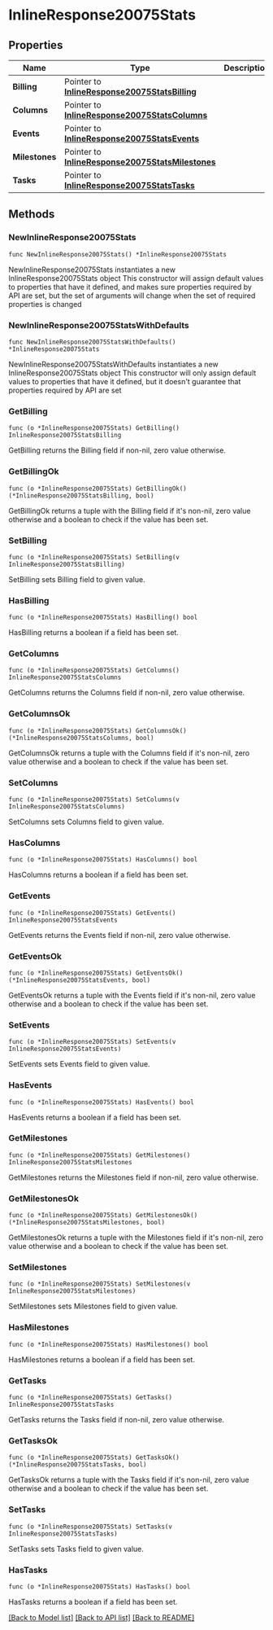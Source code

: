 # InlineResponse20075Stats

## Properties

Name | Type | Description | Notes
------------ | ------------- | ------------- | -------------
**Billing** | Pointer to [**InlineResponse20075StatsBilling**](InlineResponse20075StatsBilling.md) |  | [optional] 
**Columns** | Pointer to [**InlineResponse20075StatsColumns**](InlineResponse20075StatsColumns.md) |  | [optional] 
**Events** | Pointer to [**InlineResponse20075StatsEvents**](InlineResponse20075StatsEvents.md) |  | [optional] 
**Milestones** | Pointer to [**InlineResponse20075StatsMilestones**](InlineResponse20075StatsMilestones.md) |  | [optional] 
**Tasks** | Pointer to [**InlineResponse20075StatsTasks**](InlineResponse20075StatsTasks.md) |  | [optional] 

## Methods

### NewInlineResponse20075Stats

`func NewInlineResponse20075Stats() *InlineResponse20075Stats`

NewInlineResponse20075Stats instantiates a new InlineResponse20075Stats object
This constructor will assign default values to properties that have it defined,
and makes sure properties required by API are set, but the set of arguments
will change when the set of required properties is changed

### NewInlineResponse20075StatsWithDefaults

`func NewInlineResponse20075StatsWithDefaults() *InlineResponse20075Stats`

NewInlineResponse20075StatsWithDefaults instantiates a new InlineResponse20075Stats object
This constructor will only assign default values to properties that have it defined,
but it doesn't guarantee that properties required by API are set

### GetBilling

`func (o *InlineResponse20075Stats) GetBilling() InlineResponse20075StatsBilling`

GetBilling returns the Billing field if non-nil, zero value otherwise.

### GetBillingOk

`func (o *InlineResponse20075Stats) GetBillingOk() (*InlineResponse20075StatsBilling, bool)`

GetBillingOk returns a tuple with the Billing field if it's non-nil, zero value otherwise
and a boolean to check if the value has been set.

### SetBilling

`func (o *InlineResponse20075Stats) SetBilling(v InlineResponse20075StatsBilling)`

SetBilling sets Billing field to given value.

### HasBilling

`func (o *InlineResponse20075Stats) HasBilling() bool`

HasBilling returns a boolean if a field has been set.

### GetColumns

`func (o *InlineResponse20075Stats) GetColumns() InlineResponse20075StatsColumns`

GetColumns returns the Columns field if non-nil, zero value otherwise.

### GetColumnsOk

`func (o *InlineResponse20075Stats) GetColumnsOk() (*InlineResponse20075StatsColumns, bool)`

GetColumnsOk returns a tuple with the Columns field if it's non-nil, zero value otherwise
and a boolean to check if the value has been set.

### SetColumns

`func (o *InlineResponse20075Stats) SetColumns(v InlineResponse20075StatsColumns)`

SetColumns sets Columns field to given value.

### HasColumns

`func (o *InlineResponse20075Stats) HasColumns() bool`

HasColumns returns a boolean if a field has been set.

### GetEvents

`func (o *InlineResponse20075Stats) GetEvents() InlineResponse20075StatsEvents`

GetEvents returns the Events field if non-nil, zero value otherwise.

### GetEventsOk

`func (o *InlineResponse20075Stats) GetEventsOk() (*InlineResponse20075StatsEvents, bool)`

GetEventsOk returns a tuple with the Events field if it's non-nil, zero value otherwise
and a boolean to check if the value has been set.

### SetEvents

`func (o *InlineResponse20075Stats) SetEvents(v InlineResponse20075StatsEvents)`

SetEvents sets Events field to given value.

### HasEvents

`func (o *InlineResponse20075Stats) HasEvents() bool`

HasEvents returns a boolean if a field has been set.

### GetMilestones

`func (o *InlineResponse20075Stats) GetMilestones() InlineResponse20075StatsMilestones`

GetMilestones returns the Milestones field if non-nil, zero value otherwise.

### GetMilestonesOk

`func (o *InlineResponse20075Stats) GetMilestonesOk() (*InlineResponse20075StatsMilestones, bool)`

GetMilestonesOk returns a tuple with the Milestones field if it's non-nil, zero value otherwise
and a boolean to check if the value has been set.

### SetMilestones

`func (o *InlineResponse20075Stats) SetMilestones(v InlineResponse20075StatsMilestones)`

SetMilestones sets Milestones field to given value.

### HasMilestones

`func (o *InlineResponse20075Stats) HasMilestones() bool`

HasMilestones returns a boolean if a field has been set.

### GetTasks

`func (o *InlineResponse20075Stats) GetTasks() InlineResponse20075StatsTasks`

GetTasks returns the Tasks field if non-nil, zero value otherwise.

### GetTasksOk

`func (o *InlineResponse20075Stats) GetTasksOk() (*InlineResponse20075StatsTasks, bool)`

GetTasksOk returns a tuple with the Tasks field if it's non-nil, zero value otherwise
and a boolean to check if the value has been set.

### SetTasks

`func (o *InlineResponse20075Stats) SetTasks(v InlineResponse20075StatsTasks)`

SetTasks sets Tasks field to given value.

### HasTasks

`func (o *InlineResponse20075Stats) HasTasks() bool`

HasTasks returns a boolean if a field has been set.


[[Back to Model list]](../README.md#documentation-for-models) [[Back to API list]](../README.md#documentation-for-api-endpoints) [[Back to README]](../README.md)


